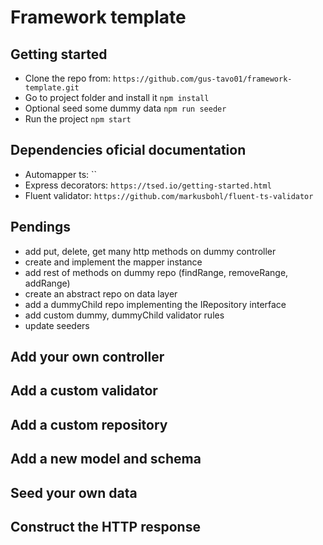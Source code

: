 # Framework template

## Getting started

- Clone the repo from: `https://github.com/gus-tavo01/framework-template.git`
- Go to project folder and install it `npm install`
- Optional seed some dummy data `npm run seeder`
- Run the project `npm start`

## Dependencies oficial documentation

- Automapper ts: ``
- Express decorators: `https://tsed.io/getting-started.html`
- Fluent validator: `https://github.com/markusbohl/fluent-ts-validator`

## Pendings

- add put, delete, get many http methods on dummy controller
- create and implement the mapper instance
- add rest of methods on dummy repo (findRange, removeRange, addRange)
- create an abstract repo on data layer
- add a dummyChild repo implementing the IRepository interface
- add custom dummy, dummyChild validator rules
- update seeders

## Add your own controller

## Add a custom validator

## Add a custom repository

## Add a new model and schema

## Seed your own data

## Construct the HTTP response
